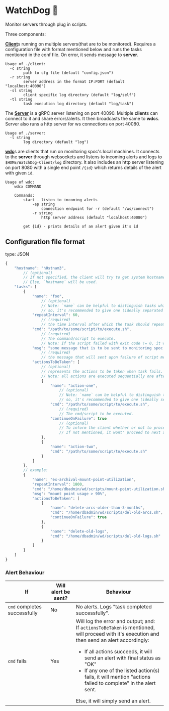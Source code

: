 # WatchDog 🤪

Monitor servers through plug in scripts.

Three components:

[**Client**](cmd/client)s running on multiple servers(that are to be monitored). Requires a configuration file with format mentioned below and runs the tasks mentioned in the conf file. On error, it sends message to **server**.

```
Usage of ./client:
  -c string
        path to cfg file (default "config.json")
  -r string
        server address in the format IP:PORT (default "localhost:40090")
  -sl string
        client specific log directory (default "log/self")
  -tl string
        task execution log directory (default "log/task")
```
The [**Server**](cmd/server) is a gRPC server listening on port 40090. Multiple **client**s can connect to it and share errors/alerts. It then broadcasts the same to **wdc**s. Server also runs a http server for ws connections on port 40080.

```
Usage of ./server:
  -l string
        log directory (default "log")
```

[**wdc**](cmd/wdc)s are clients that run on monitoring spoc's local machines. It connects to the **server** through websockets and listens to incoming alerts and logs to `$HOME/WatchDog-Client/log` directory. It also includes an http server listening on port 8080 with a single end point `/{id}` which returns details of the alert with given `id`.

```
Usage of wdc: 
    wdcx COMMAND

    Commands:
        start - listen to incoming alerts
            -ep string
                connection endpoint for -r (default "/ws/connect")
            -r string
                http server address (default "localhost:40080")

        get {id} - prints details of an alert given it's id
```

## Configuration file format
type: JSON

```js
{
    "hostname": "h0stnam3",
        // (optional)
        // If not specified, the client will try to get system hostname.
        // Else, `hostname` will be used.
    "tasks": [
        {
            "name": "foo",
                // (optional)
                // Note: `name` can be helpful to distinguish tasks while reading log files,
                // so, it's recommended to give one (ideally separated with dashes).
            "repeatInterval": 60,
                // (required)
                // the time interval after which the task should repeat itself
            "cmd": "/path/to/some/script/to/execute.sh",
                // (required)
                // The command/script to execute.
                // Note: If the script failed with exit code != 0, it will trigger an alert.
            "msg": "some message that is to be sent to monitoring spoc when cmd fails",
                // (required)
                // the message that will sent upon failure of script mentioned in `cmd`
            "actionsToBeTaken": [
                // (optional)
                // represents the actions to be taken when task fails.
                // Note: all actions are executed sequentially one after other.
                {
                    "name": "action-one",
                        // (optional)
                        // Note: `name` can be helpful to distinguish tasks while reading log files,
                        // so, it's recommended to give one (ideally separated with dashes).
                    "cmd": "/path/to/some/script/to/execute.sh",
                        // (required)
                        // The cmd/script to be executed.
                    "continueOnFailure": true
                        // (optional)
                        // To inform the client whether or not to proceed with the next action in the list.
                        // If not mentioned, it wont' proceed to next action if current actions fails.
                },
                {
                    "name": "action-two",
                    "cmd": "/path/to/some/script/to/execute.sh"
                }
            ]
        },
        // example:
        {
            "name": "ex-archival-mount-point-utilization",
            "repeatInterval": 1800,
            "cmd": "/home/dbadmin/wd/scripts/mount-point-utilization.sh",
            "msg": "mount point usage > 90%",
            "actionsToBeTaken": [
                {
                    "name": "delete-arcs-older-than-3-months",
                    "cmd": "/home/dbadmin/wd/scripts/del-old-arcs.sh",
                    "continueOnFailure": true
                },
                {
                    "name": "delete-old-logs",
                    "cmd": "/home/dbadmin/wd/scripts/del-old-logs.sh"
                }
            ]
        }
    ]
}
```

### Alert Behaviour
| If | Will alert be sent? | Behaviour |
| --- | --- | --- |
| `cmd` completes successfully | No | No alerts. Logs "task completed successfully". |
| `cmd` fails | Yes | Will log the error and output; and:<br/>If `actionsToBeTaken` is mentioned, will proceed with it's execution and then send an alert accordingly: <br/><ul><li>If all actions succeeds, it will send an alert with final status as "OK"</li> <li> If any one of the listed action(s) fails, it will mention "actions failed to complete" in the alert sent.</li></ul> Else, it will simply send an alert. | 